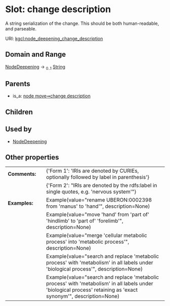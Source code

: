 
# Slot: change description


A string serialization of the change. This should be both human-readable, and parseable.

URI: [kgcl:node_deepening_change_description](http://w3id.org/kgcl/node_deepening_change_description)


## Domain and Range

[NodeDeepening](NodeDeepening.md) &#8594;  <sub>0..1</sub> [String](types/String.md)

## Parents

 *  is_a: [node move➞change description](node_move_change_description.md)

## Children


## Used by

 * [NodeDeepening](NodeDeepening.md)

## Other properties

|  |  |  |
| --- | --- | --- |
| **Comments:** | | {'Form 1': 'IRIs are denoted by CURIEs, optionally followed by label in parenthesis'} |
|  | | {'Form 2': "IRIs are denoted by the rdfs:label in single quotes, e.g. 'nervous system'"} |
| **Examples:** | | Example(value="rename UBERON:0002398 from 'manus' to 'hand'", description=None) |
|  | | Example(value="move 'hand' from 'part of' 'hindlimb' to 'part of' 'forelimb'", description=None) |
|  | | Example(value="merge 'cellular metabolic process' into 'metabolic process'", description=None) |
|  | | Example(value="search and replace 'metabolic process' with 'metabolism' in all labels under 'biological process'", description=None) |
|  | | Example(value="search and replace 'metabolic process' with 'metabolism' in all labels under 'biological process' retaining as 'exact synonym'", description=None) |


